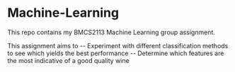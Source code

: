 # Machine-Learning
This repo contains my BMCS2113 Machine Learning group assignment.

  This assignment aims to
    -- Experiment with different classification methods to see which yields the best performance
    -- Determine which features are the most indicative of a good quality wine
